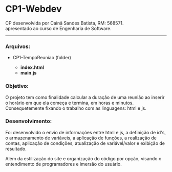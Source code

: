 # CP1-Webdev <br>
CP desenvolvida por Cainã Sandes Batista, RM: 568571. <br> apresentado ao curso de Engenharia de Software. <hr>
<h3>Arquivos:</h3> <p>
<ul>
  <li>CP1-TempoReuniao (folder)</li>
<ul>
<b><li>index.html</li>
<li>main.js </li></b> 
</ul></ul>
<h3>Objetivo:</h3> <p>
O projeto tem como finalidade calcular a duração de uma reunião ao inserir o horário em que ela começa e termina, em horas e minutos. <br>
Consequetemente fixando o trabalho com as linguagens: html e js.<p>
<h3>Desenvolvimento:</h3> <p>
Foi desenvolvido o envio de informações entre html e js, a definição de id's, o armazenamento de variáveis, a aplicação de funções, a realização de contas, aplicação de condições, atualização de variável/valor e exibição de resultado. <p>
Além da estilização do site e organização do código por opção, visando o entendimento de programadores e imersão do usuário.
